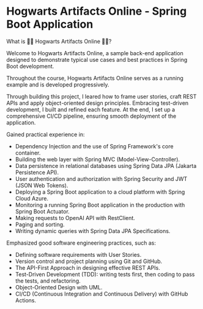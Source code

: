 # Hogwarts Artifacts Online - Spring Boot Application

What is 🧙‍♂️ Hogwarts Artifacts Online 🧙‍♀️?

Welcome to Hogwarts Artifacts Online, a sample back-end application designed to demonstrate typical use cases and best practices in Spring Boot development.

Throughout the course, Hogwarts Artifacts Online serves as a running example and is developed progressively. 

Through building this project, I leared how to frame user stories, craft REST APIs and apply object-oriented design principles. Embracing test-driven development, I built and refined each feature. At the end, I set up a comprehensive CI/CD pipeline, ensuring smooth deployment of the application.

Gained practical experience in:

- Dependency Injection and the use of Spring Framework's core container.
- Building the web layer with Spring MVC (Model-View-Controller).
- Data persistence in relational databases using Spring Data JPA (Jakarta Persistence API).
- User authentication and authorization with Spring Security and JWT (JSON Web Tokens).
- Deploying a Spring Boot application to a cloud platform with Spring Cloud Azure.
- Monitoring a running Spring Boot application in the production with Spring Boot Actuator.
- Making requests to OpenAI API with RestClient.
- Paging and sorting.
- Writing dynamic queries with Spring Data JPA Specifications.

Emphasized good software engineering practices, such as:

- Defining software requirements with User Stories.
- Version control and project planning using Git and GitHub.
- The API-First Approach in designing effective REST APIs.
- Test-Driven Development (TDD): writing tests first, then coding to pass the tests, and refactoring.
- Object-Oriented Design with UML.
- CI/CD (Continuous Integration and Continuous Delivery) with GitHub Actions.
